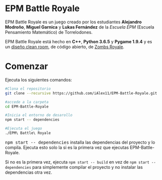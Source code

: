 # EPM Battle Royale
EPM Battle Royale es un juego creado por los estudiantes **Alejandro Modroño**, **Miguel Garnica** y **Lukas Fernández** de la *Escuela EPM* (Escuela Pensamiento Matemático) de Torrelodones.

EPM Battle Royale está hecho en **C++**, **Python 3.6.5** y **Pygame 1.9.4** y es un [diseño clean room](https://en.wikipedia.org/wiki/Clean_room_design), de código abierto, de [Zombs Royale](https://zombsroyale.io).

# Comenzar
Ejecuta los siguientes comandos:
```bash
#Clona el repositorio
git clone --recursive https://github.com/iAlex11/EPM-Battle-Royale.git

#accede a la carpeta
cd EPM-Battle-Royale

#Inicia el entorno de desarollo
npm start -- dependencies

#Ejecuta el juego
./EPM\ Battle\ Royale
```

<kbd>npm start -- dependencies</kbd> installa las dependencias del proyecto y lo compila. Ejecuta esto solo la si es la primera vez que ejecutas EPM-Battle-Royale.

Si no es la primera vez, ejecuta ``npm start -- build`` en vez de ``npm start -- dependencies`` para simplemente compilar el proyecto y no instalar las dependencias otra vez.
